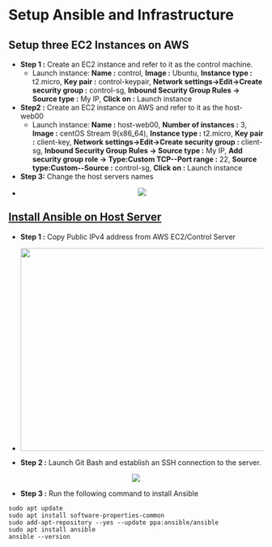 # Setup Ansible and Infrastructure
## Setup three EC2 Instances on AWS
  - **Step 1 :** Create an EC2 instance and refer to it as the control machine.
    - Launch instance: **Name :** control, **Image :** Ubuntu, **Instance type :** t2.micro, **Key pair :** control-keypair, **Network settings->Edit->Create security group :** control-sg, **Inbound Security Group Rules -> Source type :** My IP, **Click on :** Launch instance
- **Step2 :** Create an EC2 instance on AWS and refer to it as the host-web00
    - Launch instance: **Name :** host-web00, **Number of instances :** 3, **Image :** centOS Stream 9(x86_64), **Instance type :** t2.micro, **Key pair :** client-key, **Network settings->Edit->Create security group :** client-sg, **Inbound Security Group Rules -> Source type :** My IP, **Add security group role -> Type:Custom TCP--Port range :** 22, **Source type:Custom--Source :** control-sg, **Click on :** Launch instance
- **Step 3:** Change the host servers names
- <p align="center">
  <img src="https://github.com/k-mughal/Ansible/assets/18217530/7cac2d77-8c92-4106-8c43-eb689214edbf">
</p>

## <a href="https://docs.ansible.com/ansible/latest/installation_guide/installation_distros.html#installing-ansible-on-ubuntu" target="_blank">Install Ansible on Host Server </a>

- **Step 1 :** Copy Public IPv4 address from AWS EC2/Control Server
- <p align="center">
  <img  width="1400" height="400" src="https://github.com/k-mughal/Ansible/assets/18217530/5d5f50d2-b844-47cd-bd65-90cf953889d3">
</p>


- **Step 2 :** Launch Git Bash and establish an SSH connection to the server.
<p align="center">
  <img src="https://github.com/k-mughal/Ansible/assets/18217530/beeba6e5-0e07-420d-be8e-29c97c1a625f">
</p>

- **Step 3 :** Run the following command to install Ansible

```
sudo apt update
sudo apt install software-properties-common
sudo add-apt-repository --yes --update ppa:ansible/ansible
sudo apt install ansible
ansible --version

```


